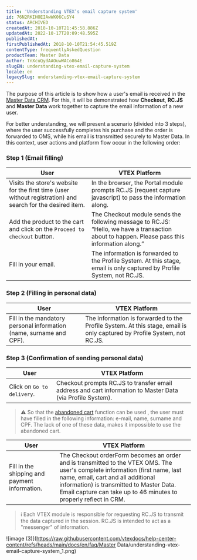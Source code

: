 ```yaml
---
title: 'Understanding VTEX’s email capture system'
id: 76N2RKIHOEIAwWK06CuSY4
status: ARCHIVED
createdAt: 2018-10-10T21:45:58.886Z
updatedAt: 2022-10-17T20:09:48.595Z
publishedAt: 
firstPublishedAt: 2018-10-10T21:54:45.519Z
contentType: frequentlyAskedQuestion
productTeam: Master Data
author: TnXcuQydAAOuwWACo864E
slugEN: understanding-vtex-email-capture-system
locale: en
legacySlug: understanding-vtex-email-capture-system
---
```


The purpose of this article is to show how a user's email is received in the [Master Data CRM](https://help.vtex.com/en/subcategory/visao-geral-do-master-data--5gtjaqCG7eIseyCI0aSqc2#). For this, it will be demonstrated how **Checkout**, **RC.JS** and **Master Data** work together to capture the email information of a new user.

For better understanding, we will present a scenario (divided into 3 steps), where the user successfully completes his purchase and the order is forwarded to OMS, while his email is transmitted securely to Master Data. In this context, user actions and platform flow occur in the following order:

### Step 1 (Email filling)

| __User__ | __VTEX Platform__ |
|------------------|------------------|
| Visits the store's website for the first time (user without registration) and search for the desired item. | In the browser, the Portal module prompts RC.JS (request capture javascript) to pass the information along. |
| Add the product to the cart and click on the `Proceed to checkout` button. | The Checkout module sends the following message to RC.JS: “Hello, we have a transaction about to happen. Please pass this information along.” |
| Fill in your email. | The information is forwarded to the Profile System. At this stage, email is only captured by Profile System, not RC.JS. |

### Step 2 (Filling in personal data)

| __User__ | __VTEX Platform__ |
|------------------|------------------|
| Fill in the mandatory personal information (name, surname and CPF). | The information is forwarded to the Profile System. At this stage, email is only captured by Profile System, not RC.JS. |

### Step 3 (Confirmation of sending personal data)

| __User__ | __VTEX Platform__ |
|------------------|------------------|
| Click on `Go to delivery`. | Checkout prompts RC.JS to transfer email address and cart information to Master Data (via Profile System). |

>⚠️ So that the [abandoned cart](https://help.vtex.com/en/tutorial/acesse-o-carrinho-abandonado-dos-clientes--4bbXy1TlzJaiCr41xKDN4e#) function can be used , the user must have filled in the following information: e-mail, name, surname and CPF. The lack of one of these data, makes it impossible to use the abandoned cart.

| __User__ | __VTEX Platform__ |
|------------------|------------------|
| Fill in the shipping and payment information. | The Checkout orderForm becomes an order and is transmitted to the VTEX OMS. The user's complete information (first name, last name, email, cart and all additional information) is transmitted to Master Data. Email capture can take up to 46 minutes to properly reflect in CRM. |

>ℹ️ Each VTEX module is responsible for requesting RC.JS to transmit the data captured in the session. RC.JS is intended to act as a "messenger" of information.

![image (3)](https://raw.githubusercontent.com/vtexdocs/help-center-content/refs/heads/main/docs/en/faq/Master Data/understanding-vtex-email-capture-system_1.png)

